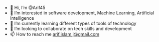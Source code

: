 - 👋 Hi, I’m @Arif45
- 👀 I’m interested in software development, Machine Learning, Artificial Intelligence
- 🌱 I’m currently learning different types of tools of technology
- 💞️ I’m looking to collaborate on tech skills and development
- 📫 How to reach me arif.islam.j@gmail.com

